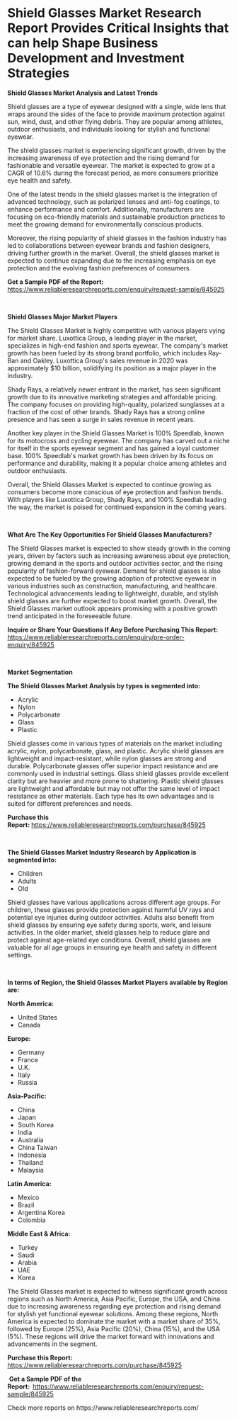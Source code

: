 <p><h1>Shield Glasses Market Research Report Provides Critical Insights that can help Shape Business Development and Investment Strategies</h1></p><p><strong>Shield Glasses Market Analysis and Latest Trends</strong></p>
<p><p>Shield glasses are a type of eyewear designed with a single, wide lens that wraps around the sides of the face to provide maximum protection against sun, wind, dust, and other flying debris. They are popular among athletes, outdoor enthusiasts, and individuals looking for stylish and functional eyewear.</p><p>The shield glasses market is experiencing significant growth, driven by the increasing awareness of eye protection and the rising demand for fashionable and versatile eyewear. The market is expected to grow at a CAGR of 10.6% during the forecast period, as more consumers prioritize eye health and safety.</p><p>One of the latest trends in the shield glasses market is the integration of advanced technology, such as polarized lenses and anti-fog coatings, to enhance performance and comfort. Additionally, manufacturers are focusing on eco-friendly materials and sustainable production practices to meet the growing demand for environmentally conscious products.</p><p>Moreover, the rising popularity of shield glasses in the fashion industry has led to collaborations between eyewear brands and fashion designers, driving further growth in the market. Overall, the shield glasses market is expected to continue expanding due to the increasing emphasis on eye protection and the evolving fashion preferences of consumers.</p></p>
<p><strong>Get a Sample PDF of the Report:&nbsp;</strong> <a href="https://www.reliableresearchreports.com/enquiry/request-sample/845925">https://www.reliableresearchreports.com/enquiry/request-sample/845925</a></p>
<p>&nbsp;</p>
<p><strong>Shield Glasses Major Market Players</strong></p>
<p><p>The Shield Glasses Market is highly competitive with various players vying for market share. Luxottica Group, a leading player in the market, specializes in high-end fashion and sports eyewear. The company's market growth has been fueled by its strong brand portfolio, which includes Ray-Ban and Oakley. Luxottica Group's sales revenue in 2020 was approximately $10 billion, solidifying its position as a major player in the industry.</p><p>Shady Rays, a relatively newer entrant in the market, has seen significant growth due to its innovative marketing strategies and affordable pricing. The company focuses on providing high-quality, polarized sunglasses at a fraction of the cost of other brands. Shady Rays has a strong online presence and has seen a surge in sales revenue in recent years.</p><p>Another key player in the Shield Glasses Market is 100% Speedlab, known for its motocross and cycling eyewear. The company has carved out a niche for itself in the sports eyewear segment and has gained a loyal customer base. 100% Speedlab's market growth has been driven by its focus on performance and durability, making it a popular choice among athletes and outdoor enthusiasts.</p><p>Overall, the Shield Glasses Market is expected to continue growing as consumers become more conscious of eye protection and fashion trends. With players like Luxottica Group, Shady Rays, and 100% Speedlab leading the way, the market is poised for continued expansion in the coming years.</p></p>
<p>&nbsp;</p>
<p><strong>What Are The Key Opportunities For Shield Glasses Manufacturers?</strong></p>
<p><p>The Shield Glasses market is expected to show steady growth in the coming years, driven by factors such as increasing awareness about eye protection, growing demand in the sports and outdoor activities sector, and the rising popularity of fashion-forward eyewear. Demand for shield glasses is also expected to be fueled by the growing adoption of protective eyewear in various industries such as construction, manufacturing, and healthcare. Technological advancements leading to lightweight, durable, and stylish shield glasses are further expected to boost market growth. Overall, the Shield Glasses market outlook appears promising with a positive growth trend anticipated in the foreseeable future.</p></p>
<p><strong>Inquire or Share Your Questions If Any Before Purchasing This Report:</strong> <a href="https://www.reliableresearchreports.com/enquiry/pre-order-enquiry/845925">https://www.reliableresearchreports.com/enquiry/pre-order-enquiry/845925</a></p>
<p>&nbsp;</p>
<p><strong>Market Segmentation</strong></p>
<p><strong>The Shield Glasses Market Analysis by types is segmented into:</strong></p>
<p><ul><li>Acrylic</li><li>Nylon</li><li>Polycarbonate</li><li>Glass</li><li>Plastic</li></ul></p>
<p><p>Shield glasses come in various types of materials on the market including acrylic, nylon, polycarbonate, glass, and plastic. Acrylic shield glasses are lightweight and impact-resistant, while nylon glasses are strong and durable. Polycarbonate glasses offer superior impact resistance and are commonly used in industrial settings. Glass shield glasses provide excellent clarity but are heavier and more prone to shattering. Plastic shield glasses are lightweight and affordable but may not offer the same level of impact resistance as other materials. Each type has its own advantages and is suited for different preferences and needs.</p></p>
<p><strong>Purchase this Report:&nbsp;</strong><a href="https://www.reliableresearchreports.com/purchase/845925">https://www.reliableresearchreports.com/purchase/845925</a></p>
<p>&nbsp;</p>
<p><strong>The Shield Glasses Market Industry Research by Application is segmented into:</strong></p>
<p><ul><li>Children</li><li>Adults</li><li>Old</li></ul></p>
<p><p>Shield glasses have various applications across different age groups. For children, these glasses provide protection against harmful UV rays and potential eye injuries during outdoor activities. Adults also benefit from shield glasses by ensuring eye safety during sports, work, and leisure activities. In the older market, shield glasses help to reduce glare and protect against age-related eye conditions. Overall, shield glasses are valuable for all age groups in ensuring eye health and safety in different settings.</p></p>
<p>&nbsp;</p>
<p><strong>In terms of Region, the Shield Glasses Market Players available by Region are:</strong></p>
<p>
    <p> <strong> North America: </strong>
        <ul>
            <li>United States</li>
            <li>Canada</li>
        </ul>
        </p> 
    <p> <strong> Europe: </strong>
        <ul>
            <li>Germany</li>
            <li>France</li>
            <li>U.K.</li>
            <li>Italy</li>
            <li>Russia</li>
        </ul>
        </p> 
    <p> <strong> Asia-Pacific: </strong>
        <ul>
            <li>China</li>
            <li>Japan</li>
            <li>South Korea</li>
            <li>India</li>
            <li>Australia</li>
            <li>China Taiwan</li>
            <li>Indonesia</li>
            <li>Thailand</li>
            <li>Malaysia</li>
        </ul>
        </p> 
    <p> <strong> Latin America: </strong>
        <ul>
            <li>Mexico</li>
            <li>Brazil</li>
            <li>Argentina Korea</li>
            <li>Colombia</li>
        </ul>
        </p> 
    <p> <strong> Middle East & Africa: </strong>
        <ul>
            <li>Turkey</li>
            <li>Saudi</li>
            <li>Arabia</li>
            <li>UAE</li>
            <li>Korea</li>
        </ul>
    </p>
    </p>
<p><p>The Shield Glasses market is expected to witness significant growth across regions such as North America, Asia Pacific, Europe, the USA, and China due to increasing awareness regarding eye protection and rising demand for stylish yet functional eyewear solutions. Among these regions, North America is expected to dominate the market with a market share of 35%, followed by Europe (25%), Asia Pacific (20%), China (15%), and the USA (5%). These regions will drive the market forward with innovations and advancements in the segment.</p></p>
<p><strong>Purchase this Report: </strong><a href="https://www.reliableresearchreports.com/purchase/845925">https://www.reliableresearchreports.com/purchase/845925</a></p>
<p>&nbsp;<strong>Get a Sample PDF of the Report:&nbsp;&nbsp;</strong><a href="https://www.reliableresearchreports.com/enquiry/request-sample/845925">https://www.reliableresearchreports.com/enquiry/request-sample/845925</a></p>
<p><strong></strong></p>
<p>Check more reports on https://www.reliableresearchreports.com/</p>